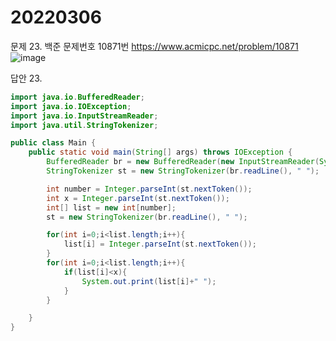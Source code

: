 20220306
========
문제 23. 백준 문제번호 10871번 https://www.acmicpc.net/problem/10871
<br/>
![image](https://user-images.githubusercontent.com/65878311/156928549-84aa23a2-aba0-40f0-b4c9-e5498161eae2.png)

답안 23.
~~~java
import java.io.BufferedReader;
import java.io.IOException;
import java.io.InputStreamReader;
import java.util.StringTokenizer;

public class Main {
    public static void main(String[] args) throws IOException {
        BufferedReader br = new BufferedReader(new InputStreamReader(System.in));
        StringTokenizer st = new StringTokenizer(br.readLine(), " ");

        int number = Integer.parseInt(st.nextToken());
        int x = Integer.parseInt(st.nextToken());
        int[] list = new int[number];
        st = new StringTokenizer(br.readLine(), " ");

        for(int i=0;i<list.length;i++){
            list[i] = Integer.parseInt(st.nextToken());
        }
        for(int i=0;i<list.length;i++){
            if(list[i]<x){
                System.out.print(list[i]+" ");
            }
        }

    }
}
~~~
